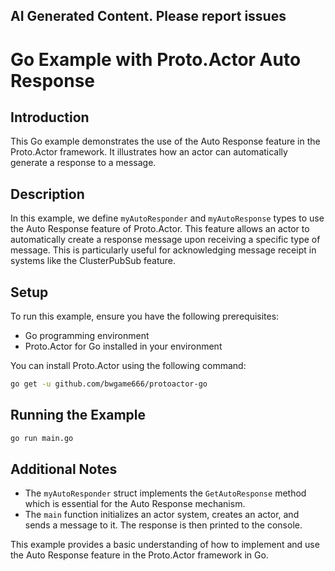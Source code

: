 ## AI Generated Content. Please report issues

# Go Example with Proto.Actor Auto Response

## Introduction
This Go example demonstrates the use of the Auto Response feature in the Proto.Actor framework. It illustrates how an actor can automatically generate a response to a message.

## Description
In this example, we define `myAutoResponder` and `myAutoResponse` types to use the Auto Response feature of Proto.Actor. This feature allows an actor to automatically create a response message upon receiving a specific type of message. This is particularly useful for acknowledging message receipt in systems like the ClusterPubSub feature.

## Setup
To run this example, ensure you have the following prerequisites:
- Go programming environment
- Proto.Actor for Go installed in your environment

You can install Proto.Actor using the following command:
```bash
go get -u github.com/bwgame666/protoactor-go
```

## Running the Example

```bash
go run main.go
```

## Additional Notes
- The `myAutoResponder` struct implements the `GetAutoResponse` method which is essential for the Auto Response mechanism.
- The `main` function initializes an actor system, creates an actor, and sends a message to it. The response is then printed to the console.

This example provides a basic understanding of how to implement and use the Auto Response feature in the Proto.Actor framework in Go.
